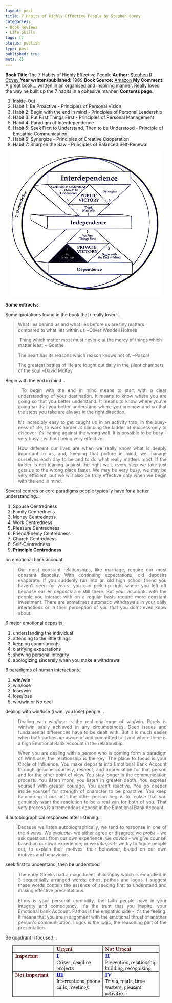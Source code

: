 ```yaml
---
layout: post
title: 7 Habits of Highly Effective People by Stephen Covey
categories:
- Book Reviews
- Life Skills
tags: []
status: publish
type: post
published: true
meta: {}
---
```

<strong>Book Title:</strong>The 7 Habits of Highly Effective People
<strong>Author:</strong> <a href="http://en.wikipedia.org/wiki/Stephen_Covey">Stephen R. Covey
</a><strong>Year written/published:</strong> 1989
<strong>Book Source:</strong> <a href="http://www.amazon.com/Habits-Highly-Effective-People/dp/0743269519/ref=pd_bbs_sr_1/102-6494326-5408163?ie=UTF8&amp;s=books&amp;qid=1182330182&amp;sr=1-1">Amazon
</a><strong>My Comment:</strong> A great book... written in an organised and inspiring manner. Really loved the way he built up the 7 habits in a cohesive manner.
<strong>Contents page:</strong>
<ol>
	<li>Inside-Out</li>
	<li>Habit 1: Be Proactive - Principles of Personal Vision</li>
	<li>Habit 2: Begin with the end in mind - Principles of Personal Leadership</li>
	<li>Habit 3: Put First Things First - Principles of Personal Management</li>
	<li>Habit 4: Paradigm of Interdependence</li>
	<li>Habit 5: Seek First to Understand, Then to be Understood - Principle of Empathic Communication</li>
	<li>Habit 6: Synergize - Principles of Creative Cooperation</li>
	<li>Habit 7: Sharpen the Saw - Principles of Balanced Self-Renewal</li>
</ol>
<p style="text-align: center"><img src="/img/covey847590089234.jpg" /></p>
<strong>Some extracts:</strong>

Some quotations found in the book that i really loved...
<blockquote>What lies behind us and what lies before us are tiny matters compared to what lies within us ~Oliver Wendell Holmes

 Thing which matter most must never e at the mercy of things which matter least ~ Goethe

The heart has its reasons which reason knows not of. ~Pascal

The greatest battles of life are fought out daily in the silent chambers of the soul ~David McKay</blockquote>
Begin with the end in mind...
<blockquote>
<p align="justify"> To begin with the end in mind means to start with a clear understanding of your destination. It means to know where you are going so that you better understand. It means to know where you're going so that you better understand where you are now and so that the steps you take are always in the right direction.</p>
<p align="justify">It's incredibly easy to get caught up in an activity trap, in the busy-ness of life, to work harder at climbing the ladder of success only to discover it's leaning against the wrong wall. It is possible to be busy - very busy - without being very effective.</p>
<p align="justify">How different our lives are when we really know what is deeply important to us, and, keeping that picture in mind, we manage ourselves each day to be and to do what really matters most. If the ladder is not leaning against the right wall, every step we take just gets us to the wrong place faster. We may be very busy, we may be very efficient, but we will also be truly effective only when we begin with the end in mind.</p>
</blockquote>
Several centres or core paradigms people typically have for a better understanding...
<ol>
	<li>Spouse Centredness</li>
	<li>Family Centredness</li>
	<li>Money Centredness</li>
	<li>Work Centredness</li>
	<li>Pleasure Centredness</li>
	<li>Friend/Enemy Centredness</li>
	<li>Church Centredness</li>
	<li>Self-Centredness</li>
	<li><strong>Principle Centredness</strong></li>
</ol>
on emotional bank account
<blockquote>
<p align="justify">Our most constant relationships, like marriage, require our most constant deposits. With continuing expectations, old deposits evaporate. If you suddenly run into an old high school friend you haven't seen for years, you can pick up right where you left off because earlier deposits are still there. But your accounts with the people you interact with on a regular basis require more constant investment. There are sometimes automatic withdrawals in your daily interactions or in their perception of you that you don't even know about.</p>
</blockquote>
6 major emotional deposits:
<ol>
	<li>understanding the individual</li>
	<li>attending to the little things</li>
	<li>keeping commitments</li>
	<li>clarifying expectations</li>
	<li>showing personal integrity</li>
	<li>apologizing sincerely when you make a withdrawal</li>
</ol>
6 paradigms of human interactions..
<ol>
	<li><strong>win/win</strong></li>
	<li>win/lose</li>
	<li>lose/win</li>
	<li>lose/lose</li>
	<li>win/win or No deal</li>
</ol>
dealing with win/lose (i win, you lose) people...
<blockquote>
<p align="justify">Dealing with win/lose is the real challenge of win/win. Rarely is win/win easily achieved in any circumstances. Deep issues and fundamental differences have to be dealt with. But it is much easier when both parties are aware of and committed to it and where there is a high Emotional Bank Account in the relationship.</p>
<p align="justify">When you are dealing with a person who is coming form a paradigm of Win/Lose, the relationship is the key. The place to focus is your Circle of Influence. You make deposits into Emotional Bank Account through genuine courtesy, respect, and appreciation for that person and for the other point of view. You stay longer in the communication process. You listen more, you listen in greater depth. You express yourself with greater courage. You aren't reactive. You go deeper inside yourself for strength of character to be proactive. You keep hammering it our until the other person begins to realise that you genuinely want the resolution to be a real win for both of you. That very process is a tremendous deposit in the Emotional Bank Account.</p>
</blockquote>
<p align="justify">4 autobiographical responses after listening...</p>

<blockquote>
<p align="justify">Because we listen autobiographically, we tend to response in one of the 4 ways. We <em>evaluate</em>- we either agree or disagree; we <em>probe</em> - we ask questions from our own experience; we <em>advice</em> - we give counsel based on our own experience; or we <em>interpret</em>- we try to figure people out, to explain their motives, their behaviour, based on our own motives and behaviours.</p>
</blockquote>
<p align="justify">seek first to understand, then be understood</p>

<blockquote>
<p align="justify">The early Greeks had a magnificent philosophy which is embodied in 3 sequentially arranged words: ethos, pathos and logos. I suggest these words contain the essence of seeking first to understand and making effective presentations.</p>
<p align="justify">Ethos is your personal credibility, the faith people have in your integrity and competency. It's the trust that you inspire, your Emotional bank Account. Pathos is the empathic side - it's the feeling. It means that you are in alignment with the emotional thrust of another person's communication. Logos is the logic, the reasoning part of the presentation.</p>
</blockquote>
<p align="justify">Be quadrant II focused...</p>
<p style="text-align: center"><img width="464" src="/img/covey027834902743.jpg" height="167" style="width: 464px; height: 167px" /></p>
